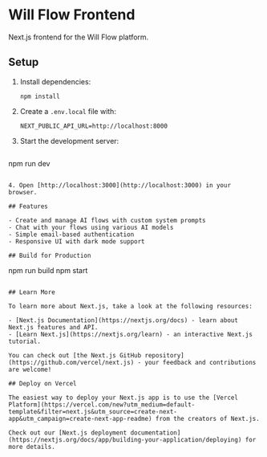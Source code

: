 # Will Flow Frontend

Next.js frontend for the Will Flow platform.

## Setup

1. Install dependencies:
   ```
   npm install
   ```

2. Create a `.env.local` file with:
   ```
   NEXT_PUBLIC_API_URL=http://localhost:8000
   ```

3. Start the development server:
   ```
npm run dev
```

4. Open [http://localhost:3000](http://localhost:3000) in your browser.

## Features

- Create and manage AI flows with custom system prompts
- Chat with your flows using various AI models
- Simple email-based authentication
- Responsive UI with dark mode support

## Build for Production

```
npm run build
npm start
```

## Learn More

To learn more about Next.js, take a look at the following resources:

- [Next.js Documentation](https://nextjs.org/docs) - learn about Next.js features and API.
- [Learn Next.js](https://nextjs.org/learn) - an interactive Next.js tutorial.

You can check out [the Next.js GitHub repository](https://github.com/vercel/next.js) - your feedback and contributions are welcome!

## Deploy on Vercel

The easiest way to deploy your Next.js app is to use the [Vercel Platform](https://vercel.com/new?utm_medium=default-template&filter=next.js&utm_source=create-next-app&utm_campaign=create-next-app-readme) from the creators of Next.js.

Check out our [Next.js deployment documentation](https://nextjs.org/docs/app/building-your-application/deploying) for more details.
